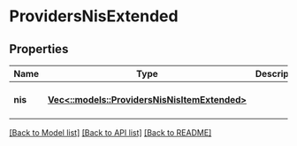 # ProvidersNisExtended

## Properties
Name | Type | Description | Notes
------------ | ------------- | ------------- | -------------
**nis** | [**Vec<::models::ProvidersNisNisItemExtended>**](ProvidersNisNisItemExtended.md) |  | [optional] [default to null]

[[Back to Model list]](../README.md#documentation-for-models) [[Back to API list]](../README.md#documentation-for-api-endpoints) [[Back to README]](../README.md)


